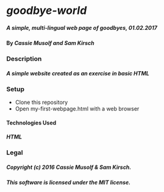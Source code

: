 # _goodbye-world_

##### _A simple, multi-lingual web page of goodbyes, 01.02.2017_

#### By _**Cassie Musolf** and **Sam Kirsch**_

### Description

##### A simple website created as an exercise in basic HTML

### Setup

* Clone this repository
* Open my-first-webpage.html with a web browser

#### Technologies Used

##### HTML

### Legal

##### Copyright (c) 2016 Cassie Musolf & Sam Kirsch.
##### This software is licensed under the MIT license.
